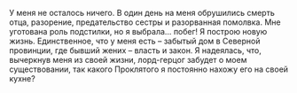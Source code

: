 <!--2025-05-10 12:58:35--><!--pdate:-->
У меня не осталось ничего. В один день на меня обрушились смерть отца, разорение, предательство сестры и разорванная помолвка. Мне уготована роль подстилки, но я выбрала… побег! Я построю новую жизнь.
        Единственное, что у меня есть – забытый дом в Северной провинции, где бывший жених – власть и закон. Я надеялась, что, вычеркнув меня из своей жизни, лорд-герцог забудет о моем существовании, так какого Проклятого я постоянно нахожу его на своей кухне?